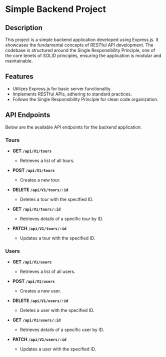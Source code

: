 # Simple Backend Project

## Description
This project is a simple backend application developed using Express.js. It showcases the fundamental concepts of RESTful API development. The codebase is structured around the Single Responsibility Principle, one of the core tenets of SOLID principles, ensuring the application is modular and maintainable.

## Features
- Utilizes Express.js for basic server functionality.
- Implements RESTful APIs, adhering to standard practices.
- Follows the Single Responsibility Principle for clean code organization.


## API Endpoints

Below are the available API endpoints for the backend application:

### Tours

- **GET `/api/V1/tours`**
  - Retrieves a list of all tours.

- **POST `/api/V1/tours`**
  - Creates a new tour.

- **DELETE `/api/V1/tours/:id`**
  - Deletes a tour with the specified ID.

- **GET `/api/V1/tours/:id`**
  - Retrieves details of a specific tour by ID.

- **PATCH `/api/V1/tours/:id`**
  - Updates a tour with the specified ID.

### Users

- **GET `/api/V1/users`**
  - Retrieves a list of all users.

- **POST `/api/V1/users`**
  - Creates a new user.

- **DELETE `/api/V1/users/:id`**
  - Deletes a user with the specified ID.

- **GET `/api/V1/users/:id`**
  - Retrieves details of a specific user by ID.

- **PATCH `/api/V1/users/:id`**
  - Updates a user with the specified ID.
